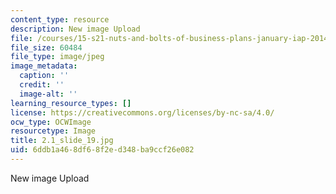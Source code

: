 ```yaml
---
content_type: resource
description: New image Upload
file: /courses/15-s21-nuts-and-bolts-of-business-plans-january-iap-2014/6ddb1a468df68f2ed348ba9ccf26e082_2.1_slide_19.jpg
file_size: 60484
file_type: image/jpeg
image_metadata:
  caption: ''
  credit: ''
  image-alt: ''
learning_resource_types: []
license: https://creativecommons.org/licenses/by-nc-sa/4.0/
ocw_type: OCWImage
resourcetype: Image
title: 2.1_slide_19.jpg
uid: 6ddb1a46-8df6-8f2e-d348-ba9ccf26e082
---
```

New image Upload